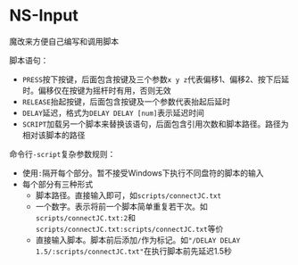 # NS-Input

魔改来方便自己编写和调用脚本

脚本语句：
* `PRESS`按下按键，后面包含按键及三个参数`x y z`代表偏移1、偏移2、按下后延时。偏移仅在按键为摇杆时有用，否则无效
* `RELEASE`抬起按键，后面包含按键及一个参数代表抬起后延时
* `DELAY`延迟，格式为`DELAY DELAY [num]`表示延迟时间
* `SCRIPT`加载另一个脚本来替换该语句，后面包含引用次数和脚本路径。路径为相对该脚本的路径

命令行`-script`复杂参数规则：
* 使用`:`隔开每个部分。暂不接受Windows下执行不同盘符的脚本的输入
* 每个部分有三种形式
    * 脚本路径。直接输入即可，如`scripts/connectJC.txt`
    * 一个数字。表示将前一个脚本简单重复若干次。如`scripts/connectJC.txt:2`和`scripts/connectJC.txt:scripts/connectJC.txt`等价
    * 直接输入脚本。脚本前后添加`/`作为标记。如`"/DELAY DELAY 1.5/:scripts/connectJC.txt"`在执行脚本前先延迟1.5秒